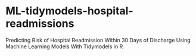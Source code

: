 # ML-tidymodels-hospital-readmissions
Predicting Risk of Hospital Readmission Within 30 Days of Discharge Using Machine Learning Models With Tidymodels in R
